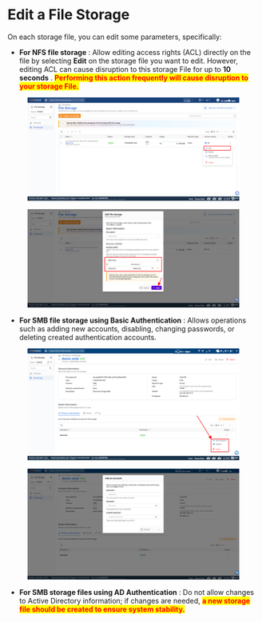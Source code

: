 # Edit a File Storage

On each storage file, you can edit some parameters, specifically:

* **For NFS file storage** : Allow editing access rights (ACL) directly on the file by selecting **Edit** on the storage file you want to edit. However, editing ACL can cause disruption to this storage File for up to **10 seconds** . <mark style="color:red;">**Performing this action frequently will cause disruption to your storage File.**</mark>

<figure><img src="../../../.gitbook/assets/image (88).png" alt=""><figcaption></figcaption></figure>

<figure><img src="../../../.gitbook/assets/image (89).png" alt=""><figcaption></figcaption></figure>

* **For SMB file storage using Basic Authentication** : Allows operations such as adding new accounts, disabling, changing passwords, or deleting created authentication accounts.

<figure><img src="../../../.gitbook/assets/image (90).png" alt=""><figcaption></figcaption></figure>

<figure><img src="../../../.gitbook/assets/image (91).png" alt=""><figcaption></figcaption></figure>

* **For SMB storage files using AD Authentication** : Do not allow changes to Active Directory information; if changes are needed, <mark style="color:red;">**a new storage file should be created to ensure system stability.**</mark>
